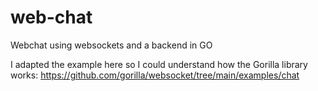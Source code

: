 # web-chat
Webchat using websockets and a backend in GO

I adapted the example here so I could understand how the Gorilla library works: https://github.com/gorilla/websocket/tree/main/examples/chat
